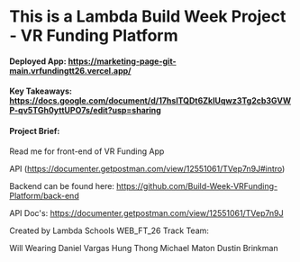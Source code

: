 # This is a Lambda Build Week Project - VR Funding Platform

#### Deployed App: https://marketing-page-git-main.vrfundingtt26.vercel.app/

#### Key Takeaways: https://docs.google.com/document/d/17hslTQDt6ZklUqwz3Tg2cb3GVWP-qv5TGh0yttUPO7s/edit?usp=sharing

#### Project Brief:

Read me for front-end of VR Funding App

API
(https://documenter.getpostman.com/view/12551061/TVep7n9J#intro)

Backend can be found here: https://github.com/Build-Week-VRFunding-Platform/back-end

API Doc's: https://documenter.getpostman.com/view/12551061/TVep7n9J

Created by Lambda Schools WEB_FT_26 Track Team:

Will Wearing
Daniel Vargas
Hung Thong
Michael Maton
Dustin Brinkman
